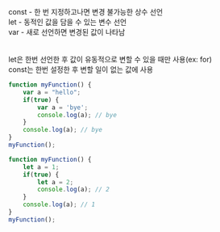 const - 한 번 지정하고나면 변경 불가능한 상수 선언<br>
let - 동적인 값을 담을 수 있는 변수 선언<br>
var - 새로 선언하면 변경된 값이 나타남<br>
<br><br>
let은 한번 선언한 후 값이 유동적으로 변할 수 있을 때만 사용(ex: for)<br>
const는 한번 설정한 후 변할 일이 없는 값에 사용<br>



```javascript
function myFunction() {
	var a = "hello";
	if(true) {
		var a = 'bye';
		console.log(a); // bye
	}
	console.log(a); // bye
}
myFunction();
```



```javascript
function myFunction() {
    let a = 1;
    if(true) {
        let a = 2;
        console.log(a); // 2
    }
    console.log(a); // 1
}
myFunction();
```



